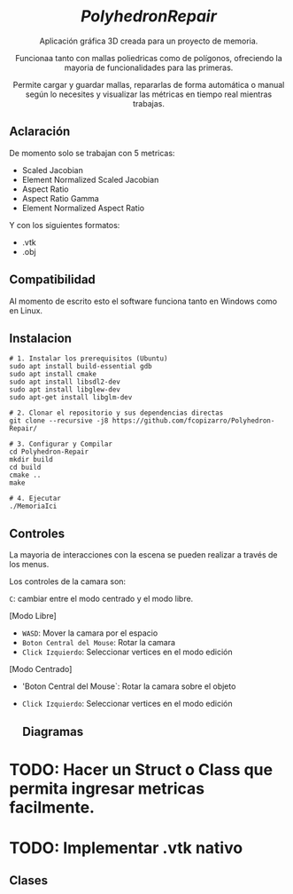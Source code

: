<div align="center">
  
# **_PolyhedronRepair_**

Aplicación gráfica 3D creada para un proyecto de memoria.

Funcionaa tanto con mallas poliedricas como de polígonos, ofreciendo la mayoria de funcionalidades para las primeras.

Permite cargar y guardar mallas, repararlas de forma automática o manual según lo necesites y visualizar las métricas en tiempo real mientras trabajas.
</div>

## Aclaración

De momento solo se trabajan con 5 metricas:

- Scaled Jacobian
- Element Normalized Scaled Jacobian
- Aspect Ratio
- Aspect Ratio Gamma
- Element Normalized Aspect Ratio

Y con los siguientes formatos:

- .vtk
- .obj

## Compatibilidad

Al momento de escrito esto el software funciona tanto en Windows como en Linux.

## Instalacion

```
# 1. Instalar los prerequisitos (Ubuntu)
sudo apt install build-essential gdb
sudo apt install cmake
sudo apt install libsdl2-dev
sudo apt install libglew-dev
sudo apt-get install libglm-dev

# 2. Clonar el repositorio y sus dependencias directas
git clone --recursive -j8 https://github.com/fcopizarro/Polyhedron-Repair/ 

# 3. Configurar y Compilar
cd Polyhedron-Repair
mkdir build
cd build
cmake ..
make

# 4. Ejecutar
./MemoriaIci
```

## Controles

La mayoria de interacciones con la escena se pueden realizar a través de los menus.

Los controles de la camara son:

`C`: cambiar entre el modo centrado y el modo libre.

[Modo Libre]
- `WASD`: Mover la camara por el espacio
- `Boton Central del Mouse`: Rotar la camara
- `Click Izquierdo`: Seleccionar vertices en el modo edición

[Modo Centrado]
- 'Boton Central del Mouse`: Rotar la camara sobre el objeto
- `Click Izquierdo`: Seleccionar vertices en el modo edición

  ## Diagramas

# TODO: Hacer un Struct o Class que permita ingresar metricas facilmente.
# TODO: Implementar .vtk nativo

## Clases
